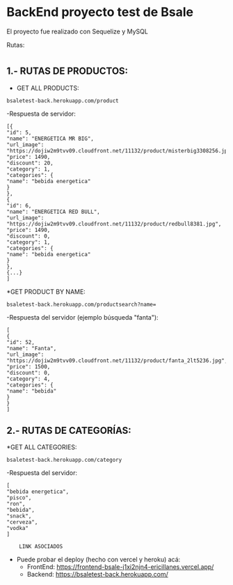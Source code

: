 # BackEnd proyecto test de Bsale

El proyecto fue realizado con Sequelize y MySQL


Rutas:

#
## 1.- RUTAS DE PRODUCTOS:
 * GET ALL PRODUCTS:
```
bsaletest-back.herokuapp.com/product
```

-Respuesta de servidor:


```
[{
"id": 5,
"name": "ENERGETICA MR BIG",
"url_image": "https://dojiw2m9tvv09.cloudfront.net/11132/product/misterbig3308256.jpg",
"price": 1490,
"discount": 20,
"category": 1,
"categories": {
"name": "bebida energetica"
}
},
{
"id": 6,
"name": "ENERGETICA RED BULL",
"url_image": "https://dojiw2m9tvv09.cloudfront.net/11132/product/redbull8381.jpg",
"price": 1490,
"discount": 0,
"category": 1,
"categories": {
"name": "bebida energetica"
}
},
{...}
]
```
*GET PRODUCT BY NAME:
```
bsaletest-back.herokuapp.com/productsearch?name=
```
-Respuesta del servidor (ejemplo búsqueda "fanta"):
```
[
{
"id": 52,
"name": "Fanta",
"url_image": "https://dojiw2m9tvv09.cloudfront.net/11132/product/fanta_2lt5236.jpg",
"price": 1500,
"discount": 0,
"category": 4,
"categories": {
"name": "bebida"
}
}
]
```
## 2.- RUTAS DE CATEGORÍAS:
*GET ALL CATEGORIES:
```
bsaletest-back.herokuapp.com/category
```
-Respuesta del servidor:
```
[
"bebida energetica",
"pisco",
"ron",
"bebida",
"snack",
"cerveza",
"vodka"
]
```

```
    LINK ASOCIADOS
```
* Puede probar el deploy (hecho con vercel y heroku) acá: 
    - FrontEnd: https://frontend-bsale-j1xi2njn4-ericillanes.vercel.app/
    - Backend: https://bsaletest-back.herokuapp.com/
